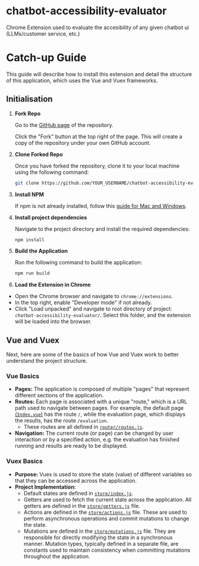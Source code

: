# chatbot-accessibility-evaluator
Chrome Extension used to evaluate the accesibility of any given chatbot ui (LLMs/customer service, etc.)

# Catch-up Guide
This guide will describe how to install this extension and detail the structure of this application, which uses the Vue and Vuex frameworks.

## Initialisation
1. **Fork Repo**

    Go to the [GitHub page](https://github.com/patbarry29/chatbot-accessibility-evaluator.git) of the repository.

   Click the "Fork" button at the top right of the page. This will create a copy of the repository under your own GitHub account.

2. **Clone Forked Repo**

    Once you have forked the repository, clone it to your local machine using the following command:

   ```sh
   git clone https://github.com/YOUR_USERNAME/chatbot-accessibility-evaluator.git
   ```

3. **Install NPM**

    If npm is not already installed, follow this [guide for Mac and Windows](https://radixweb.com/blog/installing-npm-and-nodejs-on-windows-and-mac).

4. **Install project dependencies**

    Navigate to the project directory and install the required dependencies:

    ```sh
    npm install
    ```

5. **Build the Application**

    Run the following command to build the application:

    ```sh
    npm run build
    ```

6. **Load the Extension in Chrome**

  - Open the Chrome browser and navigate to `chrome://extensions`.
  - In the top right, enable "Developer mode" if not already.
  - Click "Load unpacked" and navigate to root directory of project: `chatbot-accessibility-evaluator/`. Select this folder, and the extension will be loaded into the browser.


## Vue and Vuex
Next, here are some of the basics of how Vue and Vuex work to better understand the project structure.

### Vue Basics
  - **Pages:** The application is composed of multiple "pages" that represent different sections of the application.
  - **Routes:** Each page is associated with a unique "route," which is a URL path used to navigate between pages. For example, the default page [(`Index.vue`)](src/popup/router/pages/Index.vue) has the route `/`, while the evaluation page, which displays the results, has the route `/evaluation`.
    - These routes are all defined in [`router/routes.js`](src/popup/router/routes.js).
  - **Navigation:** The current route (or page) can be changed by user interaction or by a specified action, e.g. the evaluation has finished running and results are ready to be displayed.

### Vuex Basics
  - **Purpose:** Vuex is used to store the state (value) of different variables so that they can be accessed across the application.
  - **Project Implementation:**
    - Default states are defined in [`store/index.js`](src/popup/store/index.js).
    - Getters are used to fetch the current state across the application. All getters are defined in the [`store/getters.js`](src/popup/store/getters.js) file.
    - Actions are defined in the [`store/actions.js`](src/popup/store/actions.js) file. These are used to perform asynchronous operations and commit mutations to change the state.
    - Mutations are defined in the [`store/mutations.js`](src/popup/store/mutations.js) file. They are responsible for directly modifying the state in a synchronous manner. Mutation types, typically defined in a separate file, are constants used to maintain consistency when committing mutations throughout the application.

